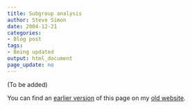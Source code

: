 ```yaml
---
title: Subgroup analysis 
author: Steve Simon
date: 2004-12-21
categories:
- Blog post
tags:
- Being updated
output: html_document
page_update: no
---
```


(To be added)

<!---More--->

You can find an [earlier version][sim1] of this page on my [old website][sim2].

[sim1]: http://www.pmean.com/06/SubgroupAnalysis.html
[sim2]: http://www.pmean.com
